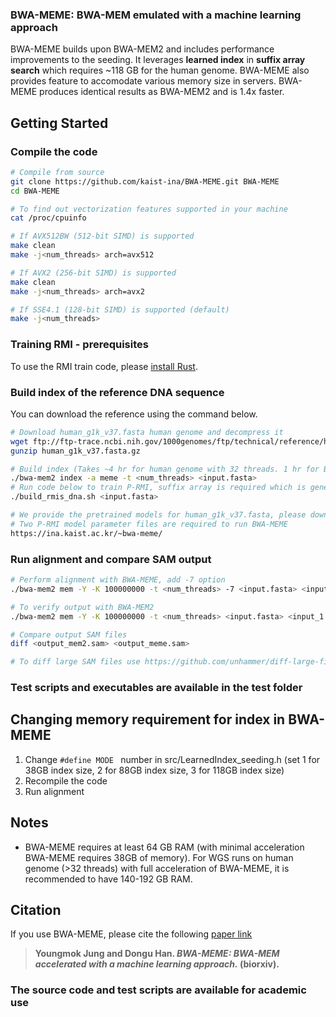 ### BWA-MEME: BWA-MEM emulated with a machine learning approach 

BWA-MEME builds upon BWA-MEM2 and includes performance improvements to the seeding. 
It leverages **learned index** in **suffix array search** which requires ~118 GB for the human genome.
BWA-MEME also provides feature to accomodate various memory size in servers.
BWA-MEME produces identical results as BWA-MEM2 and is 1.4x faster. 


## Getting Started
### Compile the code
```sh
# Compile from source
git clone https://github.com/kaist-ina/BWA-MEME.git BWA-MEME
cd BWA-MEME

# To find out vectorization features supported in your machine
cat /proc/cpuinfo

# If AVX512BW (512-bit SIMD) is supported
make clean
make -j<num_threads> arch=avx512

# If AVX2 (256-bit SIMD) is supported
make clean
make -j<num_threads> arch=avx2

# If SSE4.1 (128-bit SIMD) is supported (default)
make -j<num_threads>
```
### Training RMI - prerequisites
To use the RMI train code, please [install Rust](https://rustup.rs/).


### Build index of the reference DNA sequence
You can download the reference using the command below.
```sh
# Download human_g1k_v37.fasta human genome and decompress it
wget ftp://ftp-trace.ncbi.nih.gov/1000genomes/ftp/technical/reference/human_g1k_v37.fasta.gz
gunzip human_g1k_v37.fasta.gz
```
```sh
# Build index (Takes ~4 hr for human genome with 32 threads. 1 hr for BWT, 3 hr for BWA-MEME)
./bwa-mem2 index -a meme -t <num_threads> <input.fasta>
# Run code below to train P-RMI, suffix array is required which is generated in index build code
./build_rmis_dna.sh <input.fasta>

# We provide the pretrained models for human_g1k_v37.fasta, please download in the link below.
# Two P-RMI model parameter files are required to run BWA-MEME
https://ina.kaist.ac.kr/~bwa-meme/
```

### Run alignment and compare SAM output
```sh
# Perform alignment with BWA-MEME, add -7 option
./bwa-mem2 mem -Y -K 100000000 -t <num_threads> -7 <input.fasta> <input_1.fastq> -o <output_meme.sam>

# To verify output with BWA-MEM2
./bwa-mem2 mem -Y -K 100000000 -t <num_threads> <input.fasta> <input_1.fastq> -o <output_mem2.sam>

# Compare output SAM files
diff <output_mem2.sam> <output_meme.sam>

# To diff large SAM files use https://github.com/unhammer/diff-large-files

```
### Test scripts and executables are available in the test folder

## Changing memory requirement for index in BWA-MEME 
1. Change ```#define MODE ``` number in src/LearnedIndex_seeding.h (set 1 for 38GB index size, 2 for 88GB index size, 3 for 118GB index size)
2. Recompile the code
3. Run alignment

## Notes

* BWA-MEME requires at least 64 GB RAM (with minimal acceleration BWA-MEME requires 38GB of memory). For WGS runs on human genome (>32 threads) with full acceleration of BWA-MEME, it is recommended to have 140-192 GB RAM.


## Citation

If you use BWA-MEME, please cite the following <a href="https://www.biorxiv.org/content/10.1101/2021.09.01.457579v1" target="_blank">paper link</a>
<!-- [paper](https://www.biorxiv.org/content/10.1101/2021.09.01.457579v1){:target="_blank"}: -->

> **Youngmok Jung and Dongu Han. *BWA-MEME: BWA-MEM accelerated with a machine learning approach.*  (biorxiv).**

### The source code and test scripts are available for academic use

